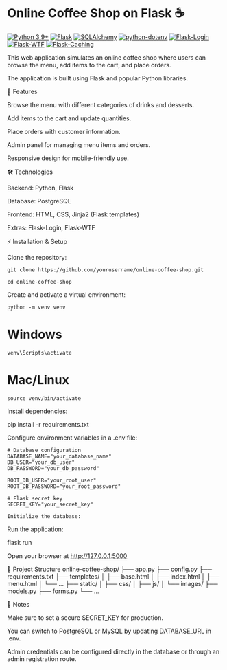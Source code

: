 # Online Coffee Shop on Flask ☕

[![Python 3.9+](https://img.shields.io/badge/Python-3.9+-blue?logo=python)](https://python.org)
[![Flask](https://img.shields.io/badge/Flask-2.3+-orange?logo=flask)](https://flask.palletsprojects.com/)
[![SQLAlchemy](https://img.shields.io/badge/SQLAlchemy-2.0+-yellow?logo=sqlalchemy)](https://www.sqlalchemy.org/)
[![python-dotenv](https://img.shields.io/badge/python--dotenv-0.21+-green?logo=python)](https://pypi.org/project/python-dotenv/)
[![Flask-Login](https://img.shields.io/badge/Flask--Login-0.6+-blue?logo=flask)](https://flask-login.readthedocs.io/)
[![Flask-WTF](https://img.shields.io/badge/Flask--WTF-1.1+-red?logo=python)](https://flask-wtf.readthedocs.io/)
[![Flask-Caching](https://img.shields.io/badge/Flask--Caching-2.0+-purple?logo=python)](https://flask-caching.readthedocs.io/)

This web application simulates an online coffee shop where users can browse the menu, add items to the cart, and place orders.

The application is built using Flask and popular Python libraries.

📌 Features

Browse the menu with different categories of drinks and desserts.

Add items to the cart and update quantities.

Place orders with customer information.

Admin panel for managing menu items and orders.

Responsive design for mobile-friendly use.

🛠 Technologies

Backend: Python, Flask

Database: PostgreSQL

Frontend: HTML, CSS, Jinja2 (Flask templates)

Extras: Flask-Login, Flask-WTF

⚡ Installation & Setup

Clone the repository:

```git clone https://github.com/yourusername/online-coffee-shop.git```

```cd online-coffee-shop```



Create and activate a virtual environment:

```python -m venv venv```
# Windows
```venv\Scripts\activate```
# Mac/Linux
```source venv/bin/activate```


Install dependencies:

pip install -r requirements.txt


Configure environment variables in a .env file:

```env
# Database configuration
DATABASE_NAME="your_database_name"
DB_USER="your_db_user"
DB_PASSWORD="your_db_password"

ROOT_DB_USER="your_root_user"
ROOT_DB_PASSWORD="your_root_password"

# Flask secret key
SECRET_KEY="your_secret_key"

Initialize the database:
```


Run the application:

flask run


Open your browser at http://127.0.0.1:5000

📁 Project Structure
online-coffee-shop/
├── app.py
├── config.py
├── requirements.txt
├── templates/
│   ├── base.html
│   ├── index.html
│   ├── menu.html
│   └── ...
├── static/
│   ├── css/
│   ├── js/
│   └── images/
├── models.py
├── forms.py
└── ...

📝 Notes

Make sure to set a secure SECRET_KEY for production.

You can switch to PostgreSQL or MySQL by updating DATABASE_URL in .env.

Admin credentials can be configured directly in the database or through an admin registration route.

